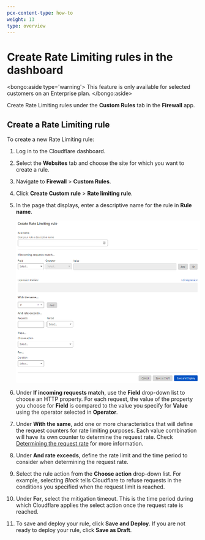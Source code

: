 ```yaml
---
pcx-content-type: how-to
weight: 13
type: overview
---
```


# Create Rate Limiting rules in the dashboard

<bongo:aside type='warning'>
This feature is only available for selected customers on an Enterprise plan.
</bongo:aside>

Create Rate Limiting rules under the **Custom Rules** tab in the **Firewall** app.

## Create a Rate Limiting rule

To create a new Rate Limiting rule:

1. Log in to the Cloudflare dashboard.

1. Select the **Websites** tab and choose the site for which you want to create a rule.

1. Navigate to **Firewall** > **Custom Rules**.

1. Click **Create Custom rule** > **Rate limiting rule**.

1. In the page that displays, enter a descriptive name for the rule in **Rule name**.

   ![Create Rate Limiting rule page](../../images/custom-rules/rate-limiting-create.png)

1. Under **If incoming requests match**, use the **Field** drop-down list to choose an HTTP property. For each request, the value of the property you choose for **Field** is compared to the value you specify for **Value** using the operator selected in **Operator**.

1. Under **With the same**, add one or more characteristics that will define the request counters for rate limiting purposes. Each value combination will have its own counter to determine the request rate. Check [Determining the request rate](/custom-rules/rate-limiting/request-rate) for more information.

1. Under **And rate exceeds**, define the rate limit and the time period to consider when determining the request rate.

1. Select the rule action from the **Choose action** drop-down list. For example, selecting _Block_ tells Cloudflare to refuse requests in the conditions you specified when the request limit is reached.

1. Under **For**, select the mitigation timeout. This is the time period during which Cloudflare applies the select action once the request rate is reached.

1. To save and deploy your rule, click **Save and Deploy**. If you are not ready to deploy your rule, click **Save as Draft**.
